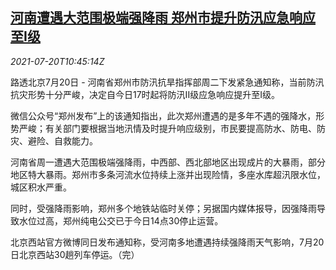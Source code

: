 <!--1626778862000-->
[河南遭遇大范围极端强降雨 郑州市提升防汛应急响应至I级](https://cn.reuters.com/article/henan-heavy-rain-dis-0720-idCNKBS2EQ118)
------

<div><i>2021-07-20T10:45:14Z</i></div><p>路透北京7月20日 - 河南省郑州市防汛抗旱指挥部周二下发紧急通知称，当前防汛抗灾形势十分严峻，决定自今日17时起将防汛II级应急响应提升至I级。</p><p>微信公众号“郑州发布”上的该通知指出，此次郑州遭遇的是多年不遇的强降水，形势严峻；有关部门要根据当地汛情及时提升响应级别，市民要提高防水、防电、防灾、避险、自救能力。</p><p>河南省周一遭遇大范围极端强降雨，中西部、西北部地区出现成片的大暴雨，部分地区特大暴雨。郑州市多条河流水位持续上涨并出现险情，多座水库超汛限水位，城区积水严重。</p><p>同时，受强降雨影响，郑州多个地铁站临时关停；另据国内媒体报导，因强降雨导致水位过高，郑州纯电公交已于今日14点30停止运营。</p><p>北京西站官方微博同日发布通知称，受河南多地遭遇持续强降雨天气影响，7月20日北京西站30趟列车停运。（完）</p>
